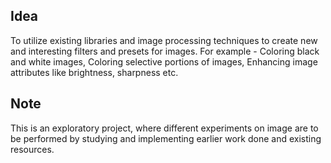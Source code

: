 ## Idea
To utilize existing libraries and image processing techniques to create new and interesting filters and presets for images.
For example - Coloring black and white images, Coloring selective portions of images, Enhancing image attributes like brightness, sharpness etc.

## Note
This is an exploratory project, where different experiments on image are to be performed by studying and implementing earlier work done and existing resources.
